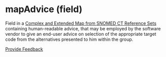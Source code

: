 # mapAdvice (field)

Field in a [Complex and Extended Map from SNOMED CT Reference Sets](<../../../5 reference-set-release-files-specification/5.2 reference-set-types/5.2.3 map-reference-sets/5.2.3.3-complex-and-extended-map-from-snomed-ct-reference-sets.md>) containing human-readable advice, that may be employed by the software vendor to give an end-user advice on selection of the appropriate target code from the alternatives presented to him within the group.






<a href="https://docs.google.com/forms/d/e/1FAIpQLScTmbZIf0UEQwYDkY27EEWBkaiYkHSbR0_9DmFrMLXoQLyL7Q/viewform?usp=pp_url&entry.1767247133=Release+File+Specification&entry.670899847=mapAdvice%20%28field%29" class="button primary">Provide Feedback</a>
